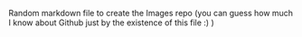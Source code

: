 Random markdown file to create the Images repo (you can guess how much I know about Github just by the existence of this file :) )
